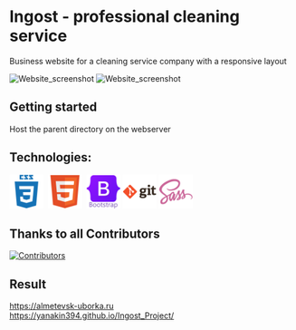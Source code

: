 # Ingost - professional cleaning service

<p>Business website for a cleaning service company with a responsive layout</p>
<img width="700" alt="Website_screenshot" src="assets/images/screenshot_for_readme.png">
<img width="700" alt="Website_screenshot" src="assets/images/screenshot_for_readme2.png">

## Getting started
<p>Host the parent directory on the webserver</p>

## Technologies:
<div>
  <img src="https://github.com/devicons/devicon/blob/master/icons/css3/css3-plain-wordmark.svg"  title="CSS3" alt="CSS" width="60" height="60"/>&nbsp;
  <img src="https://github.com/devicons/devicon/blob/master/icons/html5/html5-original.svg" title="HTML5" alt="HTML" width="60" height="60"/>&nbsp;
  <img src="https://github.com/devicons/devicon/blob/master/icons/bootstrap/bootstrap-original-wordmark.svg" title="Bootstrap" **alt="Bootstrap" width="60" height="60"/>
  <img src="https://github.com/devicons/devicon/blob/master/icons/git/git-original-wordmark.svg" title="Git" **alt="Git" width="60" height="60"/>
  <img src="https://github.com/devicons/devicon/blob/master/icons/sass/sass-original.svg" title="SAAS" **alt="SAAS" width="60" height="60"/>
</div>

## Thanks to all Contributors
[![Contributors](https://contrib.rocks/image?repo=yanakin394/Ingost_Project)](https://github.com/yanakin394/Ingost_Project/graphs/contributors)

## Result
https://almetevsk-uborka.ru <br/>
https://yanakin394.github.io/Ingost_Project/ <br/>
